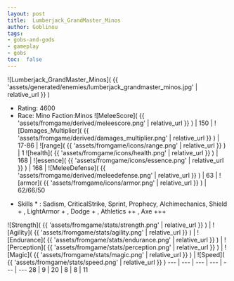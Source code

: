 ```yaml
---
layout: post
title:  Lumberjack_GrandMaster_Minos
author: Goblinou
tags:
- gobs-and-gods
- gameplay
- gobs
toc:  false
---
```


![Lumberjack_GrandMaster_Minos]( {{ 'assets/generated/enemies/lumberjack_grandmaster_minos.jpg' | relative_url }} )
- Rating: 4600
- Race: Mino  Faction:Minos
![MeleeScore]( {{ 'assets/fromgame/derived/meleescore.png' | relative_url }} ) | 150 | ![Damages_Multiplier]( {{ 'assets/fromgame/derived/damages_multiplier.png' | relative_url }} ) | 17-86 | ![range]( {{ 'assets/fromgame/icons/range.png' | relative_url }} ) | 1
![health]( {{ 'assets/fromgame/icons/health.png' | relative_url }} ) | 168 | ![essence]( {{ 'assets/fromgame/icons/essence.png' | relative_url }} ) | 168 | ![MeleeDefense]( {{ 'assets/fromgame/derived/meleedefense.png' | relative_url }} ) | 63 | ![armor]( {{ 'assets/fromgame/icons/armor.png' | relative_url }} ) | 62/66/50
* Skills * : Sadism, CriticalStrike, Sprint, Prophecy, Alchimechanics, Shield + , LightArmor + , Dodge + , Athletics ++ , Axe +++ 

![Strength]( {{ 'assets/fromgame/stats/strength.png' | relative_url }} ) | ![Agility]( {{ 'assets/fromgame/stats/agility.png' | relative_url }} ) | ![Endurance]( {{ 'assets/fromgame/stats/endurance.png' | relative_url }} ) | ![Perception]( {{ 'assets/fromgame/stats/perception.png' | relative_url }} ) | ![Magic]( {{ 'assets/fromgame/stats/magic.png' | relative_url }} ) | ![Speed]( {{ 'assets/fromgame/stats/speed.png' | relative_url }} )
--- | --- | --- | --- | --- | ---
28 | 9 | 20 | 8 | 8 | 11
